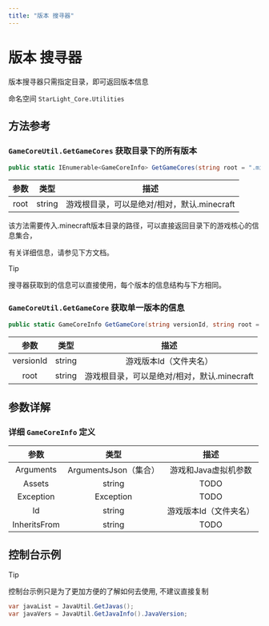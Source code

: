 ```yaml
---
title: "版本 搜寻器"
---
```


# 版本 搜寻器

版本搜寻器只需指定目录，即可返回版本信息

命名空间 `StarLight_Core.Utilities`

## 方法参考

### `GameCoreUtil.GetGameCores` 获取目录下的所有版本

```csharp
public static IEnumerable<GameCoreInfo> GetGameCores(string root = ".minecraft")
```

| 参数 | 类型 | 描述 |
| :----: | :----: | :---------------: |
| root | string | 游戏根目录，可以是绝对/相对，默认.minecraft |

该方法需要传入.minecraft版本目录的路径，可以直接返回目录下的游戏核心的信息集合，

有关详细信息，请参见下方文档。

>[!TIP]
>搜寻器获取到的信息可以直接使用，每个版本的信息结构与下方相同。

### `GameCoreUtil.GetGameCore` 获取单一版本的信息

```csharp
public static GameCoreInfo GetGameCore(string versionId, string root = ".minecraft")
```

| 参数 | 类型 | 描述 |
| :----: | :----: | :---------------: |
| versionId | string | 游戏版本Id（文件夹名） |
| root | string | 游戏根目录，可以是绝对/相对，默认.minecraft | 

## 参数详解

### 详细 `GameCoreInfo` 定义

| 参数 | 类型 | 描述 |
| :----: | :----: | :---------------: |
| Arguments | ArgumentsJson（集合） | 游戏和Java虚拟机参数 |
| Assets | string | TODO |
| Exception | Exception | TODO |
| Id | string | 游戏版本Id（文件夹名） |
| InheritsFrom | string | TODO |

## 控制台示例

>[!TIP]
>控制台示例只是为了更加方便的了解如何去使用, 不建议直接复制

```csharp
var javaList = JavaUtil.GetJavas();
var javaVers = JavaUtil.GetJavaInfo().JavaVersion;
```
